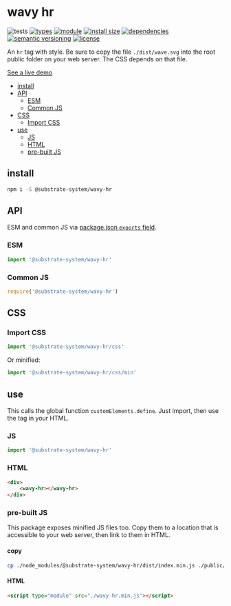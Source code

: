 # wavy hr
![tests](https://github.com/substrate-system/wavy-hr/actions/workflows/nodejs.yml/badge.svg)
[![types](https://img.shields.io/npm/types/@substrate-system/wavy-hr?style=flat-square)](README.md)
[![module](https://img.shields.io/badge/module-ESM%2FCJS-blue?style=flat-square)](README.md)
[![install size](https://packagephobia.com/badge?p=@substrate-system/wavy-hr)](https://packagephobia.com/result?p=@substrate-system/wavy-hr)
[![dependencies](https://img.shields.io/badge/dependencies-zero-brightgreen.svg?style=flat-square)](package.json)
[![semantic versioning](https://img.shields.io/badge/semver-2.0.0-blue?logo=semver&style=flat-square)](https://semver.org/)
[![license](https://img.shields.io/badge/license-MIT-brightgreen.svg?style=flat-square)](LICENSE)

An `hr` tag with style. Be sure to copy the file `./dist/wave.svg` into the root public folder on your web server. The CSS depends on that file.

[See a live demo](https://substrate-system.github.io/wavy-hr/)

<!-- toc -->

- [install](#install)
- [API](#api)
  * [ESM](#esm)
  * [Common JS](#common-js)
- [CSS](#css)
  * [Import CSS](#import-css)
- [use](#use)
  * [JS](#js)
  * [HTML](#html)
  * [pre-built JS](#pre-built-js)

<!-- tocstop -->

## install

```sh
npm i -S @substrate-system/wavy-hr
```

## API
ESM and common JS via [package.json `exports` field](https://nodejs.org/api/packages.html#exports).

### ESM
```js
import '@substrate-system/wavy-hr'
```

### Common JS
```js
require('@substrate-system/wavy-hr')
```

## CSS

### Import CSS

```js
import '@substrate-system/wavy-hr/css'
```

Or minified:
```js
import '@substrate-system/wavy-hr/css/min'
```

## use
This calls the global function `customElements.define`. Just import, then use
the tag in your HTML.

### JS
```js
import '@substrate-system/wavy-hr'
```

### HTML
```html
<div>
    <wavy-hr></wavy-hr>
</div>
```

### pre-built JS
This package exposes minified JS files too. Copy them to a location that is
accessible to your web server, then link to them in HTML.

#### copy
```sh
cp ./node_modules/@substrate-system/wavy-hr/dist/index.min.js ./public/wavy-hr.min.js
```

#### HTML
```html
<script type="module" src="./wavy-hr.min.js"></script>
```
